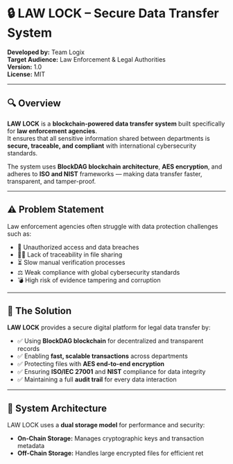 # 🔒 LAW LOCK – Secure Data Transfer System  
**Developed by:** Team Logix  
**Target Audience:** Law Enforcement & Legal Authorities  
**Version:** 1.0  
**License:** MIT  

---

## 🔍 Overview  
**LAW LOCK** is a **blockchain-powered data transfer system** built specifically for **law enforcement agencies**.  
It ensures that all sensitive information shared between departments is **secure, traceable, and compliant** with international cybersecurity standards.  

The system uses **BlockDAG blockchain architecture**, **AES encryption**, and adheres to **ISO and NIST** frameworks — making data transfer faster, transparent, and tamper-proof.  

---

## ⚠️ Problem Statement  
Law enforcement agencies often struggle with data protection challenges such as:  
- 🚨 Unauthorized access and data breaches  
- 🕵️‍♂️ Lack of traceability in file sharing  
- ⏳ Slow manual verification processes  
- ⚖️ Weak compliance with global cybersecurity standards  
- 💣 High risk of evidence tampering and corruption  

---

## 🔐 The Solution  
**LAW LOCK** provides a secure digital platform for legal data transfer by:  
- ✅ Using **BlockDAG blockchain** for decentralized and transparent records  
- ✅ Enabling **fast, scalable transactions** across departments  
- ✅ Protecting files with **AES end-to-end encryption**  
- ✅ Ensuring **ISO/IEC 27001** and **NIST** compliance for data integrity  
- ✅ Maintaining a full **audit trail** for every data interaction  

---

## 🧩 System Architecture  
LAW LOCK uses a **dual storage model** for performance and security:  
- **On-Chain Storage:** Manages cryptographic keys and transaction metadata  
- **Off-Chain Storage:** Handles large encrypted files for efficient ret
